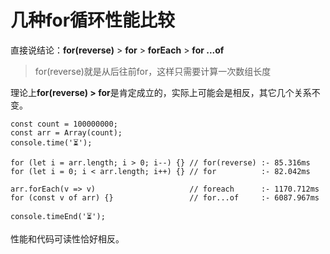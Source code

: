 # 几种for循环性能比较
直接说结论：**for(reverse)** > **for** > **forEach** > **for ...of**
> for(reverse)就是从后往前for，这样只需要计算一次数组长度

理论上**for(reverse) > for**是肯定成立的，实际上可能会是相反，其它几个关系不变。

	const count = 100000000; 
	const arr = Array(count);
	console.time('⏳');
	
	for (let i = arr.length; i > 0; i--) {} // for(reverse) :- 85.316ms
	for (let i = 0; i < arr.length; i++) {} // for          :- 82.042ms
	
	arr.forEach(v => v)                     // foreach      :- 1170.712ms
	for (const v of arr) {}                 // for...of     :- 6087.967ms
	
	console.timeEnd('⏳');

性能和代码可读性恰好相反。
